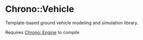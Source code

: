 Chrono::Vehicle
===============

Template-based ground vehicle modeling and simulation library.

Requires [Chrono::Engine](https://github.com/projectchrono/chrono) to compile

